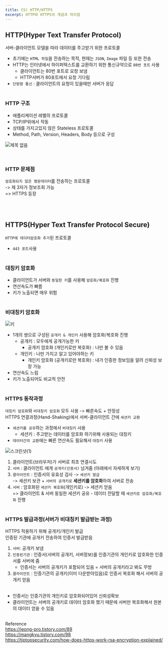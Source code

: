 ```yaml
---
title: CS) HTTP/HTTPS
excerpt: HTTP와 HTTPS의 개념과 차이점
---
```


## HTTP(Hyper Text Transfer Protocol)
서버-클라이언트 모델을 따라 데이터를 주고받기 위한 프로토콜  
- 초기에는 `HTML 파일`을 전송하는 목적, 현재는 `JSON`, `Image` 파일 등 또한 전송
- HTTP는 인터넷에서 하이퍼텍스트를 교환하기 위한 통신규약으로 `80번 포트` 사용  
  - 클라이언트는 80번 포트로 요청 보냄
  - HTTP서버가 80포트에서 요청 기다림 
- `단방향 통신` : 클라이언트의 요청이 있을때만 서버가 응답 <br/><br/>

### HTTP 구조
- 애플리케이션 레벨의 프로토콜
- TCP/IP위에서 작동
- 상태를 가지고있지 않은 Stateless 프로토콜
- Method, Path, Version, Headers, Body 등으로 구성  

![제목 없음](https://user-images.githubusercontent.com/103614357/182641615-310df9ac-1d55-429c-98fb-9ec0b2fb3dae.png)  

<br/>

### HTTP 문제점
`암호화되지 않은 평문데이터`를 전송하는 프로토콜  
-> 제 3자가 정보조회 가능  
=> HTTPS 등장    

<br/><br/> 


## HTTPS(Hyper Text Transfer Protocol Secure)  
`HTTP에 데이터암호화 추가`된 프로토콜  
- `443 포트`사용 <br/><br/>


### 대칭키 암호화
- 클라이언트가 서버와 `동일한 키`를 사용해 `암호화/복호화` 진행
- 연산속도가 빠름
- 키가 노출되면 매우 위험 <br/><br/>


### 비대칭키 암호화  

![키](https://user-images.githubusercontent.com/103614357/182792759-3f58e425-8675-4dc6-875e-6d8eef4dcb90.png)  


- 1개의 쌍으로 구성된 `공개키 & 개인키` 사용해 암호화/복호화 진행
  - 공개키 : 모두에게 공개가능한 키
    - 공개키 암호화 (개인키로만 복호화) : 나만 볼 수 있음
  - 개인키 : 나만 가지고 알고 있어야하는 키
    - 개인키 암호화 (공개키로만 복호화) : 내가 인증한 정보임을 알려 신뢰성 보장 가능
- 연산속도 느림
- 키가 노출되어도 비교적 안전 <br/><br/>


### HTTPS 동작과정
`대칭키 암호화`와 `비대칭키 암호화` 모두 사용 -> 빠른속도 + 안정성  
HTTPS 연결과정(Hand-Shaking)에서 서버-클라이언트 간에 `세션키 교환`   
- `세션키를 공유`하는 과정에서 `비대칭키` 사용  
  - 세션키 : 주고받는 데이터를 암호화 하기위해 사용되는 대칭키
- `데이터간의 교환`에는 빠른 연산속도 필요해서 `대칭키` 사용 

![스크린샷(1)](https://user-images.githubusercontent.com/103614357/183015690-4c6fbb5b-047a-452d-a1b4-fa2e7ab5c56e.png)  



1. 클라이언트(브라우저)가 서버로 최초 연결시도
2. `서버` : 클라이언트 에게 `공개키(인증서)` 넘겨줌 (아래에서 자세하게 보기)  
3. `클라이언트` : 인증서의 유효성 검사 -> `세션키 발급`   
  -> 세션키 보관 + `서버의 공개키로` **세션키를 암호화**하여 서버로 전송  
4. `서버` : 암호화된 `세션키 복호화`(개인키로) -> 세션키 얻음   
=> 클라이언트 & 서버 동일한 세션키 공유 - 데이터 전달할 때 `세션키로 암호화/복호화` 진행 <br/><br/>

 
### HTTPS 발급과정(서버가 비대칭키 발급받는 과정)  
HTTPS 적용하기 위해 공개키/개인키 발급    
인증된 기관에 공개키 전송하여 인증서 발급받음  

1. `서버`: 공개키 보냄
2. `인증된기관` : 인증서(서버의 공개키, 서버정보)를 인증기관의 개인키로 암호화한 인증서를 서버에 줌
   - 인증서는 서버의 공개키가 포함되어 있음 = 서버의 공개키라고 봐도 무방
3. `클라이언트` : 인증기관의 공개키(이미 다운받아있음)로 인증서 복호화 해서 서버의 공개키 얻음 <br/><br/>

- 인증서는 인증기관의 개인키로 암호화되어있어 신뢰성확보  
- 클라이언트는 서버의 공개키로 데이터 암호화 했기 때문에 서버만 복호화해서 원본의 데이터 얻을 수 있음  <br/><br/>


Reference  
https://jeong-pro.tistory.com/89  
https://mangkyu.tistory.com/98  
https://tiptopsecurity.com/how-does-https-work-rsa-encryption-explained/  

